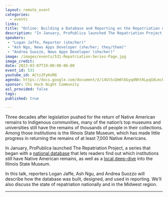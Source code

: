 ```yaml
---
layout: remote_event
categories:
  - events
links: 
title: "Online: Building a Database and Reporting on the Repatriation of Native American Remains"
description: "In January, ProPublica launched The Repatriation Project, a series that began with a national database that lets readers find out which institutions still have Native American remains, as well as a local deep-dive into the Illinois State Museum. In this talk, reporters Logan Jaffe, Ash Ngu, and Andrea Suozzo will describe how the database was built, designed, and used in reporting. We’ll also discuss the state of repatriation nationally and in the Midwest region."
speakers:
 - "Logan Jaffe, Reporter (she/her)"
 - "Ash Ngu, News Apps Developer (she/her; they/them)"
 - "Andrea Suozzo, News Apps Developer (she/her)"
image: /images/events/531-Repatriation-Series-Page.jpg
image_credit:
date: 2023-03-07T19:00:00-06:00
event_id: 531
youtube_id: ACtzJFyHsMQ
agenda: https://docs.google.com/document/d/14GtScQm0l6GyqdNht0LpqG8LmcEF7i3COjNJ06PaTj8/edit#
sponsor: Chi Hack Night Community
asl_provided: false
tags: 
published: true

---
```


Three decades after legislation pushed for the return of Native American remains to Indigenous communities, many of the nation’s top museums and universities still have the remains of thousands of people in their collections. Among those institutions is the Illinois State Museum, which has made little progress in returning the remains of at least 7,000 Native Americans.

In January, ProPublica launched The Repatriation Project, a series that began with a [national database](https://projects.propublica.org/repatriation-nagpra-database/) that lets readers find out which institutions still have Native American remains, as well as a [local deep-dive](https://www.propublica.org/article/repatriation-nagpra-museums-dickson-mounds-museum) into the Illinois State Museum.

In this talk, reporters Logan Jaffe, Ash Ngu, and Andrea Suozzo will describe how the database was built, designed, and used in reporting. We’ll also discuss the state of repatriation nationally and in the Midwest region.

---
